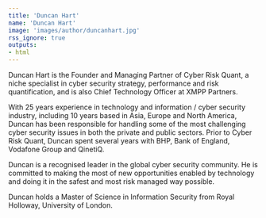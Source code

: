 ```yaml
---
title: 'Duncan Hart' 
name: 'Duncan Hart'
image: 'images/author/duncanhart.jpg' 
rss_ignore: true
outputs:
- html
---
```

Duncan Hart is the Founder and Managing Partner of Cyber Risk Quant, a niche specialist in cyber security strategy, performance and risk quantification, and is also Chief Technology Officer at XMPP Partners. 

With 25 years experience in technology and information / cyber security industry, including 10 years based in Asia, Europe and North America, Duncan has been responsible for handling some of the most challenging cyber security issues in both the private and public sectors. Prior to Cyber Risk Quant, Duncan spent several years with BHP, Bank of England, Vodafone Group and QinetiQ. 
 
Duncan is a recognised leader in the global cyber security community. He is committed to making the most of new opportunities enabled by technology and doing it in the safest and most risk managed way possible. 

Duncan holds a Master of Science in Information Security from Royal Holloway, University of London.
